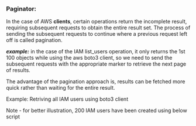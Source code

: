 ### Paginator: ###

In the case of AWS **clients**, certain operations return the incomplete result, requiring subsequent requests to obtain the entire result set. The process of sending the subsequent requests to continue where a previous request left off is called pagination. 

***example:*** in the case of the IAM list_users operation, it only returns the 1st 100 objects while using the aws boto3 client, so we need to send the subsequent requests with the appropriate marker to retrieve the next page of results.

The advantage of the pagination approach is, results can be fetched more quick rather than waiting for the entire result. 

Example:
Retriving all IAM users using boto3 client

Note - for better illustration, 200 IAM users have been created using below script

```

```